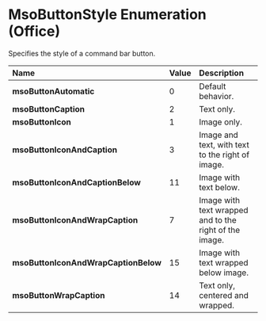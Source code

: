 
# MsoButtonStyle Enumeration (Office)

Specifies the style of a command bar button.



|**Name**|**Value**|**Description**|
|:-----|:-----|:-----|
| **msoButtonAutomatic**|0|Default behavior.|
| **msoButtonCaption**|2|Text only.|
| **msoButtonIcon**|1|Image only.|
| **msoButtonIconAndCaption**|3|Image and text, with text to the right of image.|
| **msoButtonIconAndCaptionBelow**|11|Image with text below.|
| **msoButtonIconAndWrapCaption**|7|Image with text wrapped and to the right of the image.|
| **msoButtonIconAndWrapCaptionBelow**|15|Image with text wrapped below image.|
| **msoButtonWrapCaption**|14|Text only, centered and wrapped.|
